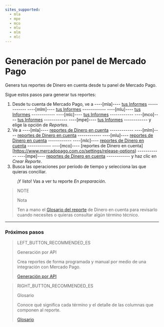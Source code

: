 ```yaml
---
sites_supported:
  - mla
  - mpe
  - mco
  - mlu
  - mlm
  - mlc
---
```


# Generación por panel de Mercado Pago

Genera tus reportes de Dinero en cuenta desde tu panel de Mercado Pago.


Sigue estos pasos para generar tus reportes:

1. Desde tu cuenta de Mercado Pago, ve a ----[mla]---- [tus Informes](https://www.mercadopago.com.ar/balance/reports) ------------ ----[mlm]---- [tus Informes](https://www.mercadopago.com.mlm/balance/reports) ------------ ----[mlu]---- [tus Informes](https://www.mercadopago.com.uy/balance/reports) ------------ ----[mlc]---- [tus Informes](https://www.mercadopago.com.cl/balance/reports) ------------ ----[mco]---- [tus Informes](https://www.mercadopago.com.co/balance/reports) ------------ ----[mpe]---- [tus Informes](https://www.mercadopago.com.pe/balance/reports) ------------ y elige la opción de *Reportes*.
1. Ve a ----[mla]---- [reportes de Dinero en cuenta](https://www.mercadopago.com.ar/settings/release-options) ------------ ----[mlm]---- [reportes de Dinero en cuenta](https://www.mercadopago.com.mlm/settings/release-options) ------------ ----[mlu]---- [reportes de Dinero en cuenta](https://www.mercadopago.com.uy/settings/release-options) ------------ ----[mlc]---- [reportes de Dinero en cuenta](https://www.mercadopago.com.cl/settings/release-options) ------------ ----[mco]---- [reportes de Dinero en cuenta][https://www.mercadopago.com.co/settings/release-options) ------------ ----[mpe]---- [reportes de Dinero en cuenta](https://www.mercadopago.com.pe/settings/release-options) ------------  y haz clic en *Crear Reporte*.
1. Busca las operaciones por período de tiempo y selecciona las que quieras conciliar.

<span style="margin-left:40px">¡Y listo! Vas a ver tu reporte *En preparación*.</span>


> NOTE
>
> Nota
>
> Ten a mano el [Glosario del reporte](https://www.mercadopago.com.ar/developers/es/guides/reports/account-money/glossary) de Dinero en cuenta para revisarlo cuando necesites o quieras consultar algún término técnico.

<hr/>

### Próximos pasos

> LEFT_BUTTON_RECOMMENDED_ES
>
> Generación por API
>
> Crea reportes de forma programada y manual por medio de una integración con Mercado Pago.
>
> [Generación por API](https://www.mercadopago.com.ar/developers/es/guides/reports/account-money/api)

> RIGHT_BUTTON_RECOMMENDED_ES
>
> Glosario
>
> Conoce qué significa cada término y el detalle de las columnas que componen al reporte.
>
> [Glosario](https://www.mercadopago.com.ar/developers/es/guides/reports/account-money/glossary)
